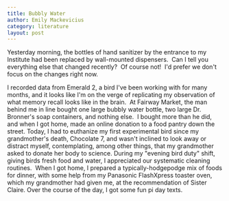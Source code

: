 ```yaml
---
title: Bubbly Water
author: Emily Mackevicius
category: literature
layout: post
---
```


Yesterday morning, the bottles of hand sanitizer by the entrance to my Institute had been replaced by wall-mounted dispensers.  Can I tell you everything else that changed recently?  Of course not!  I'd prefer we don't focus on the changes right now. 

I recorded data from Emerald 2, a bird I've been working with for many months, and it looks like I'm on the verge of replicating my observation of what memory recall looks like in the brain.  At Fairway Market, the man behind me in line bought one large bubbly water bottle, two large Dr. Bronner's soap containers, and nothing else.  I bought more than he did, and when I got home, made an online donation to a food pantry down the street. Today, I had to euthanize my first experimental bird since my grandmother's death, Chocolate 7, and wasn't inclined to look away or distract myself, contemplating, among other things, that my grandmother asked to donate her body to science. During my "evening bird duty" shift, giving birds fresh food and water, I appreciated our systematic cleaning routines.  When I got home, I prepared a typically-hodgepodge mix of foods for dinner, with some help from my Panasonic FlashXpress toaster oven, which my grandmother had given me, at the recommendation of Sister Claire. Over the course of the day, I got some fun pi day texts.
